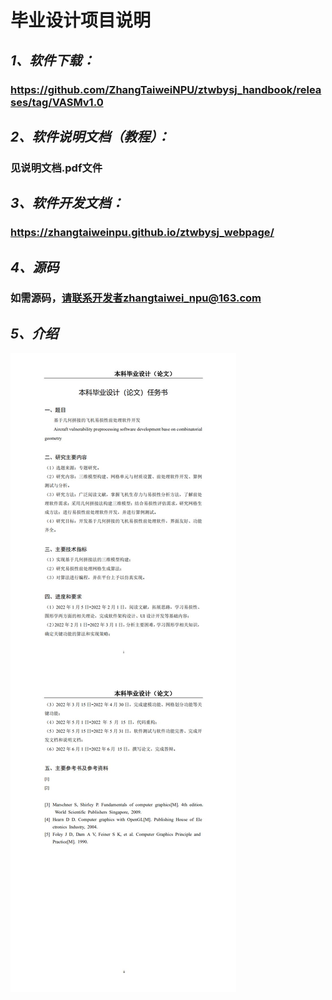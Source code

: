 # **毕业设计项目说明**

  
## _1、软件下载：_
### https://github.com/ZhangTaiweiNPU/ztwbysj_handbook/releases/tag/VASMv1.0  


  
## _2、软件说明文档（教程）：_
### 见说明文档.pdf文件  


  
## _3、软件开发文档：_
### https://zhangtaiweinpu.github.io/ztwbysj_webpage/  


  
## _4、源码_
### 如需源码，请联系开发者zhangtaiwei_npu@163.com  


  
## _5、介绍_

![image](任务书.jpg)
